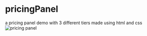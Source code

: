 # pricingPanel

a pricing panel demo with 3 different tiers made using html and css
![pricing panel](https://user-images.githubusercontent.com/105169013/180649516-ded95cc7-3450-4c27-a055-6495dbe70d63.jpg)
